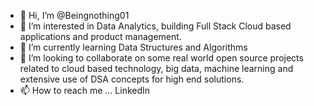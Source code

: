 - 👋 Hi, I’m @Beingnothing01
- 👀 I’m interested in Data Analytics, building Full Stack Cloud based applications and product management.
- 🌱 I’m currently learning Data Structures and Algorithms
- 💞️ I’m looking to collaborate on some real world open source projects related to cloud based technology, big data, machine learning and extensive use of DSA concepts for high end solutions.
- 📫 How to reach me ... LinkedIn

<!---
Beingnothing01/Beingnothing01 is a ✨ special ✨ repository because its `README.md` (this file) appears on your GitHub profile.
You can click the Preview link to take a look at your changes.
--->
